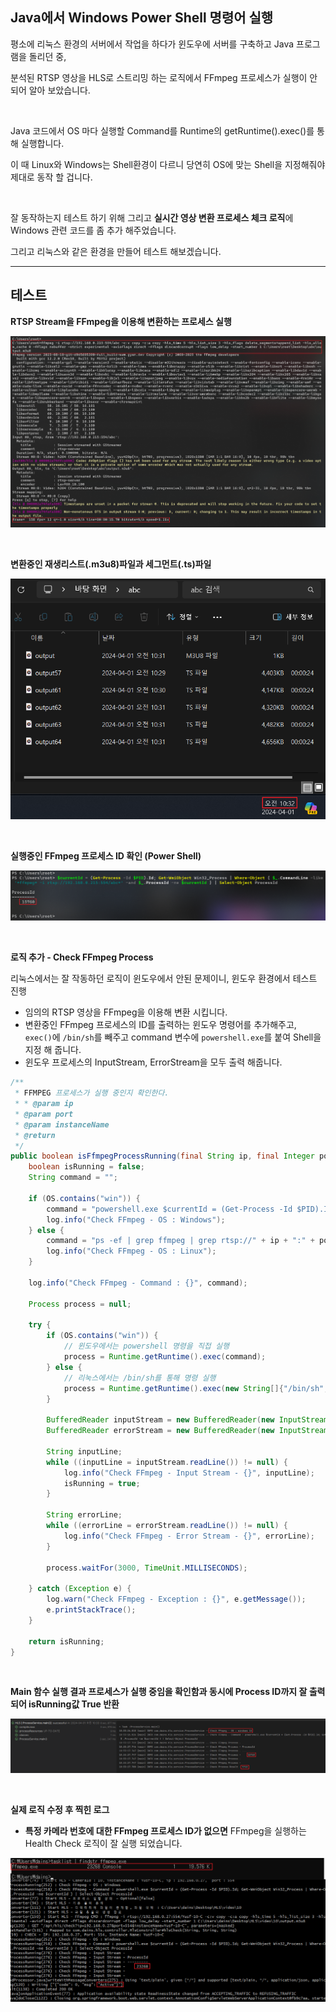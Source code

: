 ## Java에서 Windows Power Shell 명령어 실행

평소에 리눅스 환경의 서버에서 작업을 하다가 윈도우에 서버를 구축하고 Java 프로그램을 돌리던 중,

분석된 RTSP 영상을 HLS로 스트리밍 하는 로직에서 FFmpeg 프로세스가 실행이 안되어 알아 보았습니다.

<br>

Java 코드에서 OS 마다 실행할 Command를 Runtime의 getRuntime().exec()를 통해 실행합니다.

이 때 Linux와 Windows는 Shell환경이 다르니 당연히 OS에 맞는 Shell을 지정해줘야 제대로 동작 할 겁니다.

<br>

잘 동작하는지 테스트 하기 위해 그리고 **실시간 영상 변환 프로세스 체크 로직**에 Windows 관련 코드를 좀 추가 해주었습니다.

그리고 리눅스와 같은 환경을 만들어 테스트 해보겠습니다.

---

## 테스트

**RTSP Stream을 FFmpeg을 이용해 변환하는 프로세스 실행**

![](./1.png)

<br>

**변환중인 재생리스트(.m3u8)파일과 세그먼트(.ts)파일**

![](./2.png)

<br>

**실행중인 FFmpeg 프로세스 ID 확인 (Power Shell)**

![](./3.png)

<br>

**로직 추가 - Check FFmpeg Process**

리눅스에서는 잘 작동하던 로직이 윈도우에서 안된 문제이니, 윈도우 환경에서 테스트 진행

- 임의의 RTSP 영상을 FFmpeg을 이용해 변환 시킵니다.
- 변환중인 FFmpeg 프로세스의 ID를 출력하는 윈도우 명령어를 추가해주고, `exec()`에 `/bin/sh`를 빼주고 command 변수에 `powershell.exe`를 붙여 Shell을 지정 해 줍니다.
- 윈도우 프로세스의 InputStream, ErrorStream을 모두 출력 해줍니다.

```java
/**  
 * FFMPEG 프로세스가 실행 중인지 확인한다.  
 * * @param ip  
 * @param port  
 * @param instanceName  
 * @return  
 */  
public boolean isFfmpegProcessRunning(final String ip, final Integer port, final String instanceName) {  
    boolean isRunning = false;  
    String command = "";  
  
    if (OS.contains("win")) {  
        command = "powershell.exe $currentId = (Get-Process -Id $PID).Id; Get-WmiObject Win32_Process | Where-Object { $_.CommandLine -like '*ffmpeg -i rtsp://" + ip + ":" + port + "/" + instanceName + "*' -and $_.ProcessId -ne $currentId } | Select-Object ProcessId";  
        log.info("Check FFmpeg - OS : Windows");  
    } else {  
        command = "ps -ef | grep ffmpeg | grep rtsp://" + ip + ":" + port + "/" + instanceName + " | grep -v grep | awk '{print $2}'";  
        log.info("Check FFmpeg - OS : Linux");  
    }  
  
    log.info("Check FFmpeg - Command : {}", command);  
  
    Process process = null;  
  
    try {  
        if (OS.contains("win")) {  
            // 윈도우에서는 powershell 명령을 직접 실행  
            process = Runtime.getRuntime().exec(command);  
        } else {  
            // 리눅스에서는 /bin/sh를 통해 명령 실행  
            process = Runtime.getRuntime().exec(new String[]{"/bin/sh", "-c", command});  
        }  
  
        BufferedReader inputStream = new BufferedReader(new InputStreamReader(process.getInputStream()));  
        BufferedReader errorStream = new BufferedReader(new InputStreamReader(process.getErrorStream()));  
  
        String inputLine;  
        while ((inputLine = inputStream.readLine()) != null) {  
            log.info("Check FFmpeg - Input Stream - {}", inputLine);  
            isRunning = true;  
        }  
  
        String errorLine;  
        while ((errorLine = errorStream.readLine()) != null) {  
            log.info("Check FFmpeg - Error Stream - {}", errorLine);  
        }  
  
        process.waitFor(3000, TimeUnit.MILLISECONDS);  
  
    } catch (Exception e) {  
        log.warn("Check FFmpeg - Exception : {}", e.getMessage());  
        e.printStackTrace();  
    }  
  
    return isRunning;  
}
```

<br>

**Main 함수 실행 결과 프로세스가 실행 중임을 확인함과 동시에 Process ID까지 잘 출력 되어 isRunning값 True 반환**

![](./4.png)

<br>

**실제 로직 수정 후 찍힌 로그**

- **특정 카메라 번호에 대한 FFmpeg 프로세스 ID가 없으면** FFmpeg을 실행하는 Health Check 로직이 잘 실행 되었습니다.

![](./5.png)